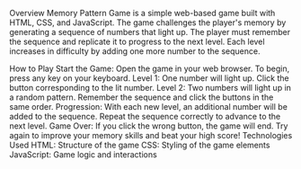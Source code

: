 Overview
Memory Pattern Game is a simple web-based game built with HTML, CSS, and JavaScript. The game challenges the player's memory by generating a sequence of numbers that light up. The player must remember the sequence and replicate it to progress to the next level. Each level increases in difficulty by adding one more number to the sequence.

How to Play
Start the Game: Open the game in your web browser. To begin, press any key on your keyboard.
Level 1: One number will light up. Click the button corresponding to the lit number.
Level 2: Two numbers will light up in a random pattern. Remember the sequence and click the buttons in the same order.
Progression: With each new level, an additional number will be added to the sequence. Repeat the sequence correctly to advance to the next level.
Game Over: If you click the wrong button, the game will end. Try again to improve your memory skills and beat your high score!
Technologies Used
HTML: Structure of the game
CSS: Styling of the game elements
JavaScript: Game logic and interactions